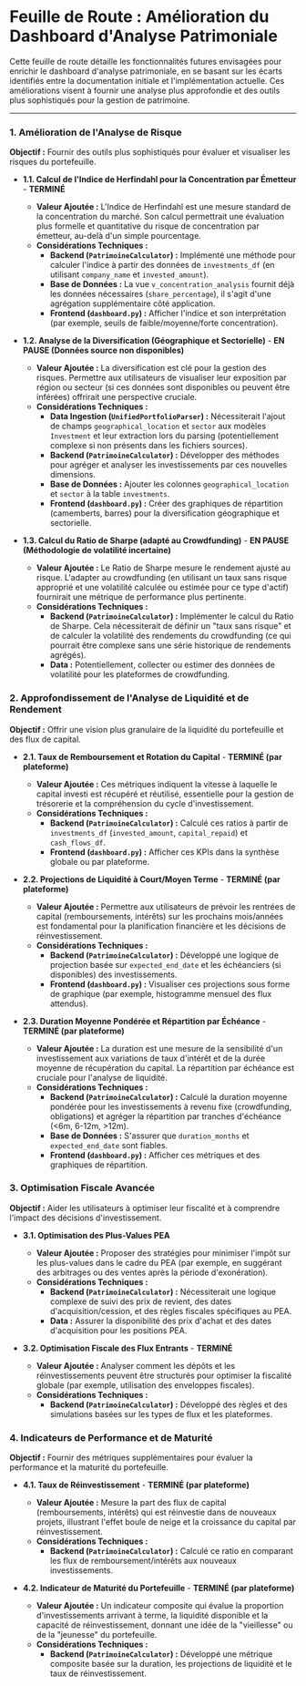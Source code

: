# Feuille de Route : Amélioration du Dashboard d'Analyse Patrimoniale

Cette feuille de route détaille les fonctionnalités futures envisagées pour enrichir le dashboard d'analyse patrimoniale, en se basant sur les écarts identifiés entre la documentation initiale et l'implémentation actuelle. Ces améliorations visent à fournir une analyse plus approfondie et des outils plus sophistiqués pour la gestion de patrimoine.

---

### 1. Amélioration de l'Analyse de Risque

**Objectif :** Fournir des outils plus sophistiqués pour évaluer et visualiser les risques du portefeuille.

*   **1.1. Calcul de l'Indice de Herfindahl pour la Concentration par Émetteur** - **TERMINÉ**
    *   **Valeur Ajoutée :** L'Indice de Herfindahl est une mesure standard de la concentration du marché. Son calcul permettrait une évaluation plus formelle et quantitative du risque de concentration par émetteur, au-delà d'un simple pourcentage.
    *   **Considérations Techniques :**
        *   **Backend (`PatrimoineCalculator`) :** Implémenté une méthode pour calculer l'indice à partir des données de `investments_df` (en utilisant `company_name` et `invested_amount`).
        *   **Base de Données :** La vue `v_concentration_analysis` fournit déjà les données nécessaires (`share_percentage`), il s'agit d'une agrégation supplémentaire côté application.
        *   **Frontend (`dashboard.py`) :** Afficher l'indice et son interprétation (par exemple, seuils de faible/moyenne/forte concentration).

*   **1.2. Analyse de la Diversification (Géographique et Sectorielle)** - **EN PAUSE (Données source non disponibles)**
    *   **Valeur Ajoutée :** La diversification est clé pour la gestion des risques. Permettre aux utilisateurs de visualiser leur exposition par région ou secteur (si ces données sont disponibles ou peuvent être inférées) offrirait une perspective cruciale.
    *   **Considérations Techniques :**
        *   **Data Ingestion (`UnifiedPortfolioParser`) :** Nécessiterait l'ajout de champs `geographical_location` et `sector` aux modèles `Investment` et leur extraction lors du parsing (potentiellement complexe si non présents dans les fichiers sources).
        *   **Backend (`PatrimoineCalculator`) :** Développer des méthodes pour agréger et analyser les investissements par ces nouvelles dimensions.
        *   **Base de Données :** Ajouter les colonnes `geographical_location` et `sector` à la table `investments`.
        *   **Frontend (`dashboard.py`) :** Créer des graphiques de répartition (camemberts, barres) pour la diversification géographique et sectorielle.

*   **1.3. Calcul du Ratio de Sharpe (adapté au Crowdfunding)** - **EN PAUSE (Méthodologie de volatilité incertaine)**
    *   **Valeur Ajoutée :** Le Ratio de Sharpe mesure le rendement ajusté au risque. L'adapter au crowdfunding (en utilisant un taux sans risque approprié et une volatilité calculée ou estimée pour ce type d'actif) fournirait une métrique de performance plus pertinente.
    *   **Considérations Techniques :**
        *   **Backend (`PatrimoineCalculator`) :** Implémenter le calcul du Ratio de Sharpe. Cela nécessiterait de définir un "taux sans risque" et de calculer la volatilité des rendements du crowdfunding (ce qui pourrait être complexe sans une série historique de rendements agrégés).
        *   **Data :** Potentiellement, collecter ou estimer des données de volatilité pour les plateformes de crowdfunding.

### 2. Approfondissement de l'Analyse de Liquidité et de Rendement

**Objectif :** Offrir une vision plus granulaire de la liquidité du portefeuille et des flux de capital.

*   **2.1. Taux de Remboursement et Rotation du Capital** - **TERMINÉ (par plateforme)**
    *   **Valeur Ajoutée :** Ces métriques indiquent la vitesse à laquelle le capital investi est récupéré et réutilisé, essentielle pour la gestion de trésorerie et la compréhension du cycle d'investissement.
    *   **Considérations Techniques :**
        *   **Backend (`PatrimoineCalculator`) :** Calculé ces ratios à partir de `investments_df` (`invested_amount`, `capital_repaid`) et `cash_flows_df`.
        *   **Frontend (`dashboard.py`) :** Afficher ces KPIs dans la synthèse globale ou par plateforme.

*   **2.2. Projections de Liquidité à Court/Moyen Terme** - **TERMINÉ (par plateforme)**
    *   **Valeur Ajoutée :** Permettre aux utilisateurs de prévoir les rentrées de capital (remboursements, intérêts) sur les prochains mois/années est fondamental pour la planification financière et les décisions de réinvestissement.
    *   **Considérations Techniques :**
        *   **Backend (`PatrimoineCalculator`) :** Développé une logique de projection basée sur `expected_end_date` et les échéanciers (si disponibles) des investissements.
        *   **Frontend (`dashboard.py`) :** Visualiser ces projections sous forme de graphique (par exemple, histogramme mensuel des flux attendus).

*   **2.3. Duration Moyenne Pondérée et Répartition par Échéance** - **TERMINÉ (par plateforme)**
    *   **Valeur Ajoutée :** La duration est une mesure de la sensibilité d'un investissement aux variations de taux d'intérêt et de la durée moyenne de récupération du capital. La répartition par échéance est cruciale pour l'analyse de liquidité.
    *   **Considérations Techniques :**
        *   **Backend (`PatrimoineCalculator`) :** Calculé la duration moyenne pondérée pour les investissements à revenu fixe (crowdfunding, obligations) et agréger la répartition par tranches d'échéance (<6m, 6-12m, >12m).
        *   **Base de Données :** S'assurer que `duration_months` et `expected_end_date` sont fiables.
        *   **Frontend (`dashboard.py`) :** Afficher ces métriques et des graphiques de répartition.

### 3. Optimisation Fiscale Avancée

**Objectif :** Aider les utilisateurs à optimiser leur fiscalité et à comprendre l'impact des décisions d'investissement.

*   **3.1. Optimisation des Plus-Values PEA**
    *   **Valeur Ajoutée :** Proposer des stratégies pour minimiser l'impôt sur les plus-values dans le cadre du PEA (par exemple, en suggérant des arbitrages ou des ventes après la période d'exonération).
    *   **Considérations Techniques :**
        *   **Backend (`PatrimoineCalculator`) :** Nécessiterait une logique complexe de suivi des prix de revient, des dates d'acquisition/cession, et des règles fiscales spécifiques au PEA.
        *   **Data :** Assurer la disponibilité des prix d'achat et des dates d'acquisition pour les positions PEA.

*   **3.2. Optimisation Fiscale des Flux Entrants** - **TERMINÉ**
    *   **Valeur Ajoutée :** Analyser comment les dépôts et les réinvestissements peuvent être structurés pour optimiser la fiscalité globale (par exemple, utilisation des enveloppes fiscales).
    *   **Considérations Techniques :**
        *   **Backend (`PatrimoineCalculator`) :** Développé des règles et des simulations basées sur les types de flux et les plateformes.

### 4. Indicateurs de Performance et de Maturité

**Objectif :** Fournir des métriques supplémentaires pour évaluer la performance et la maturité du portefeuille.

*   **4.1. Taux de Réinvestissement** - **TERMINÉ (par plateforme)**
    *   **Valeur Ajoutée :** Mesure la part des flux de capital (remboursements, intérêts) qui est réinvestie dans de nouveaux projets, illustrant l'effet boule de neige et la croissance du capital par réinvestissement.
    *   **Considérations Techniques :**
        *   **Backend (`PatrimoineCalculator`) :** Calculé ce ratio en comparant les flux de remboursement/intérêts aux nouveaux investissements.

*   **4.2. Indicateur de Maturité du Portefeuille** - **TERMINÉ (par plateforme)**
    *   **Valeur Ajoutée :** Un indicateur composite qui évalue la proportion d'investissements arrivant à terme, la liquidité disponible et la capacité de réinvestissement, donnant une idée de la "vieillesse" ou de la "jeunesse" du portefeuille.
    *   **Considérations Techniques :**
        *   **Backend (`PatrimoineCalculator`) :** Développé une métrique composite basée sur la duration, les projections de liquidité et le taux de réinvestissement.
